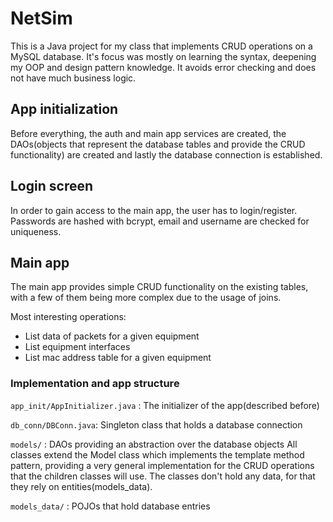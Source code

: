 # NetSim

This is a Java project for my class that implements CRUD operations on a MySQL database.
It's focus was mostly on learning the syntax, deepening my OOP and design pattern knowledge.
It avoids error checking and does not have much business logic.

## App initialization

Before everything, the auth and main app services are created, the DAOs(objects that represent the database tables and provide the CRUD functionality) are created and lastly the database connection is established.

## Login screen

In order to gain access to the main app, the user has to login/register. Passwords are hashed with bcrypt, email and username are checked for uniqueness.

## Main app

The main app provides simple CRUD functionality on the existing tables, with a few of them being more complex due to the usage of joins.

Most interesting operations:

- List data of packets for a given equipment
- List equipment interfaces
- List mac address table for a given equipment

### Implementation and app structure

`app_init/AppInitializer.java` : The initializer of the app(described before)

`db_conn/DBConn.java`: Singleton class that holds a database connection

`models/` : DAOs providing an abstraction over the database objects All classes extend the Model class which
implements the template method pattern, providing a very general implementation for the CRUD operations that the 
children classes will use. The classes don't hold any data, for that they rely on entities(models_data).

`models_data/` : POJOs that hold database entries